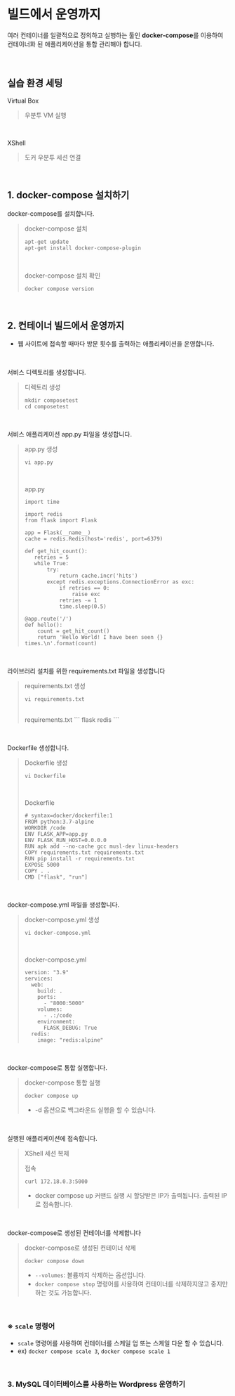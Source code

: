 # 빌드에서 운영까지

여러 컨테이너를 일괄적으로 정의하고 실행하는 툴인 **docker-compose**를 이용하여 컨테이너화 된 애플리케이션을 통합 관리해야 합니다.
<br />
<br />
<br />

## 실습 환경 세팅

 Virtual Box
> 우분투 VM 실행
<br />
 
 XShell   
> 도커 우분투 세션 연결
<br />


## 1. docker-compose 설치하기
docker-compose를 설치합니다.
> docker-compose 설치
> ```
> apt-get update
> apt-get install docker-compose-plugin
> ```
> <br />
>
> docker-compose 설치 확인
> ```
> docker compose version
> ```
<br />


## 2. 컨테이너 빌드에서 운영까지
- 웹 사이트에 접속할 때마다 방문 횟수를 출력하는 애플리케이션을 운영합니다.
<br />

서비스 디렉토리를 생성합니다.
> 디렉토리 생성
> ```
> mkdir composetest
> cd composetest
> ```
<br />

서비스 애플리케이션 app.py 파일을 생성합니다.
> app.py 생성
> ```
> vi app.py
> ```
> <br />
> 
> app.py
> ```
> import time
>
> import redis
> from flask import Flask
> 
> app = Flask(__name__)
> cache = redis.Redis(host='redis', port=6379)
> 
> def get_hit_count():
>    retries = 5
>    while True:
>        try:
>            return cache.incr('hits')
>        except redis.exceptions.ConnectionError as exc:
>            if retries == 0:
>                raise exc
>            retries -= 1
>            time.sleep(0.5)
>
> @app.route('/')
> def hello():
>     count = get_hit_count()
>     return 'Hello World! I have been seen {} times.\n'.format(count)
> ```
<br />

라이브러리 설치를 위한 requirements.txt 파일을 생성합니다
> requirements.txt 생성
> ```
> vi requirements.txt
> ```
> <br />
> requirements.txt
> ```
> flask
> redis
> ```
<br />

Dockerfile 생성합니다.
> Dockerfile 생성
> ```
> vi Dockerfile
> ```
> <br />
>
> Dockerfile
> ```
> # syntax=docker/dockerfile:1
> FROM python:3.7-alpine
> WORKDIR /code
> ENV FLASK_APP=app.py
> ENV FLASK_RUN_HOST=0.0.0.0
> RUN apk add --no-cache gcc musl-dev linux-headers
> COPY requirements.txt requirements.txt
> RUN pip install -r requirements.txt
> EXPOSE 5000
> COPY . .
> CMD ["flask", "run"]
> ```
<br />

docker-compose.yml 파일을 생성합니다.
> docker-compose.yml 생성
> ```
> vi docker-compose.yml
> ```
> <br />
>
> docker-compose.yml
> ```
> version: "3.9"
> services:
>   web:
>     build: .
>     ports:
>       - "8000:5000"
>     volumes:
>       - .:/code
>     environment:
>       FLASK_DEBUG: True
>   redis:
>     image: "redis:alpine"
> ```
<br />

docker-compose로 통합 실행합니다.
> docker-compose 통합 실행
> ```
> docker compose up
> ```
> - -d 옵션으로 백그라운드 실행을 할 수 있습니다.
<br />

실행된 애플리케이션에 접속합니다.
> XShell 세션 복제
> <br />
>
> 접속
> ```
> curl 172.18.0.3:5000
> ```
> - docker compose up 커맨드 실행 시 할당받은 IP가 출력됩니다. 출력된 IP로 접속합니다.
<br />

docker-compose로 생성된 컨테이너를 삭제합니다
> docker-compose로 생성된 컨테이너 삭제
> ```
> docker compose down
> ```
> - ```--volumes```: 볼륨까지 삭제하는 옵션입니다.
> - ```docker compose stop``` 명령어를 사용하여 컨테이너를 삭제하지않고 중지만 하는 것도 가능합니다.
<br/>

### ※ ```scale``` 명령어
- ```scale``` 명령어를 사용하여 컨테이너를 스케일 업 또는 스케일 다운 할 수 있습니다.
- ex) ```docker compose scale 3```, ```docker compose scale 1```

<br />


### 3. MySQL 데이터베이스를 사용하는 Wordpress 운영하기
